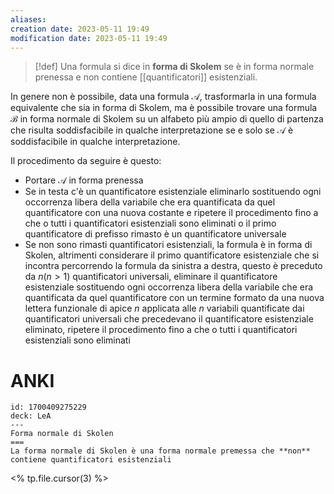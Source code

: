 ```yaml
---
aliases: 
creation date: 2023-05-11 19:49
modification date: 2023-05-11 19:49
---
```


>[!def]
>Una formula si dice in **forma di Skolem** se è in forma normale prenessa e non contiene [[quantificatori]] esistenziali.
>

In genere non è possibile, data una formula $\mathcal{A}$, trasformarla in una formula equivalente che sia in forma di Skolem, ma è possibile trovare una formula $\mathcal{B}$ in forma normale di Skolem su un alfabeto più ampio di quello di partenza che risulta soddisfacibile in qualche interpretazione se e solo se $\mathcal{A}$ è soddisfacibile in qualche interpretazione.

Il procedimento da seguire è questo:
- Portare $\mathcal{A}$ in forma prenessa
- Se in testa c'è un quantificatore esistenziale eliminarlo sostituendo ogni occorrenza libera della variabile che era quantificata da quel quantificatore con una nuova costante e ripetere il procedimento fino a che o tutti i quantificatori esistenziali sono eliminati o il primo quantificatore di prefisso rimasto è un quantificatore universale
- Se non sono rimasti quantificatori esistenziali, la formula è in forma di Skolen, altrimenti considerare il primo quantificatore esistenziale che si incontra percorrendo la formula da sinistra a destra, questo è preceduto da $n (n > 1)$ quantificatori universali, eliminare il quantificatore esistenziale sostituendo ogni occorrenza libera della variabile che era quantificata da quel quantificatore con un termine formato da una nuova lettera funzionale di apice $n$ applicata alle $n$ variabili quantificate dai quantificatori universali che precedevano il quantificatore esistenziale eliminato, ripetere il procedimento fino a che o tutti i quantificatori esistenziali sono eliminati

# ANKI

```anki
id: 1700409275229
deck: LeA
---
Forma normale di Skolen
===
La forma normale di Skolen è una forma normale premessa che **non** contiene quantificatori esistenziali
```
<% tp.file.cursor(3) %>